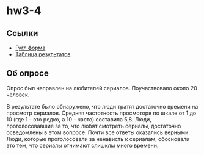 # hw3-4
## Ссылки
* [Гугл форма](https://docs.google.com/forms/d/1BL0-o2XVldl4QQlxQmej6G9TAWxqpZuX4vlRFv0JNaE/edit#responses)
* [Таблица результатов](https://docs.google.com/spreadsheets/d/12BVrwR8ExqVUwoE7aL-migLUIXni7XxBn3pyAO2kN3Y/edit#gid=778170963)
## Об опросе
Опрос был направлен на любителей сериалов. Поучаствовало около 20 человек. 

В результате было обнаружено, что люди тратят достаточно времени на просмотр сериалов. Средняя частотность просмоторв по шкале от 1 до 10 (где 1 - это редко, а 10 - часто) составила 5,8. Люди, проголосовавшие за то, что любят смотреть сериалы, достаточно осведомлены в этом вопросе. Почти все ответы оказались верными. Люди, которые проголосовали за ненависть к сериалам, обосновали это тем, что сериалы отнимают слишклм много времени. 
